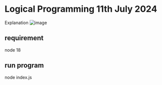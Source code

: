 # Logical Programming 11th July 2024

Explanation ![image](https://github.com/user-attachments/assets/190ff491-1f1a-4f9b-affc-62a223f39a66)

## requirement
node 18

## run program
node index.js
